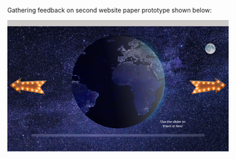 Gathering feedback on second website paper prototype shown below: 

![Image of Prototype](https://github.com/jess-mw/desk23/blob/main/Feedback/Feedback%20Session%202/WebsitePrototype2.PNG)
